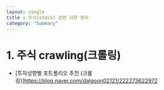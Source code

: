 ```yaml
---
layout: single
title : 주식(stock) 관련 내용 정리
category: "Summary"
---
```


# 1. 주식 crawling(크롤링)
* [투자성향별 포트폴리오 추천 (크롤링)]<https://blog.naver.com/dalgoon02121/222273622972>  


